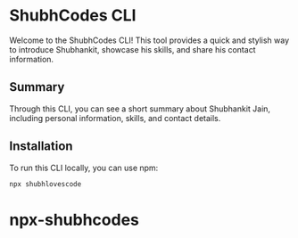 # ShubhCodes CLI

Welcome to the ShubhCodes CLI! This tool provides a quick and stylish way to introduce Shubhankit, showcase his skills, and share his contact information.

## Summary

Through this CLI, you can see a short summary about Shubhankit Jain, including personal information, skills, and contact details.

## Installation

To run this CLI locally, you can use npm:

```bash
npx shubhlovescode
```
# npx-shubhcodes

